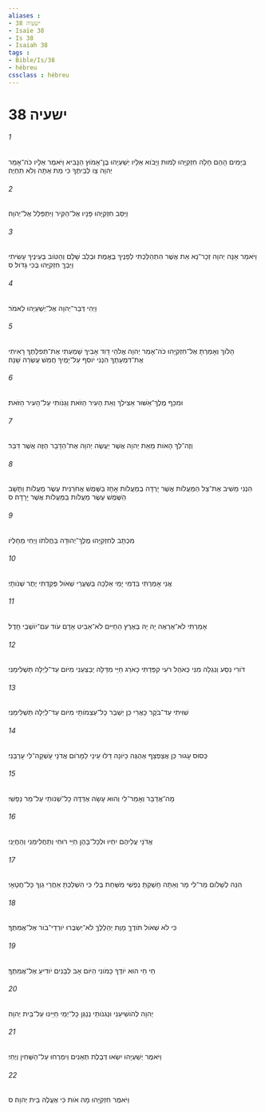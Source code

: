 ```yaml
---
aliases : 
- ישעיה 38
- Isaïe 38
- Is 38
- Isaiah 38
tags : 
- Bible/Is/38
- hébreu
cssclass : hébreu
---
```


# ישעיה 38

###### 1
בַּיָּמִים הָהֵם חָלָה חִזְקִיָּהוּ לָמוּת וַיָּבֹוא אֵלָיו יְשַׁעְיָהוּ בֶן־אָמֹוץ הַנָּבִיא וַיֹּאמֶר אֵלָיו כֹּה־אָמַר יְהוָה צַו לְבֵיתֶךָ כִּי מֵת אַתָּה וְלֹא תִחְיֶה׃
###### 2
וַיַּסֵּב חִזְקִיָּהוּ פָּנָיו אֶל־הַקִּיר וַיִּתְפַּלֵּל אֶל־יְהוָה׃
###### 3
וַיֹּאמַר אָנָּה יְהוָה זְכָר־נָא אֵת אֲשֶׁר הִתְהַלַּכְתִּי לְפָנֶיךָ בֶּאֱמֶת וּבְלֵב שָׁלֵם וְהַטֹּוב בְּעֵינֶיךָ עָשִׂיתִי וַיֵּבְךְּ חִזְקִיָּהוּ בְּכִי גָדֹול׃ ס
###### 4
וַיְהִי דְּבַר־יְהוָה אֶל־יְשַׁעְיָהוּ לֵאמֹר׃
###### 5
הָלֹוךְ וְאָמַרְתָּ אֶל־חִזְקִיָּהוּ כֹּה־אָמַר יְהוָה אֱלֹהֵי דָּוִד אָבִיךָ שָׁמַעְתִּי אֶת־תְּפִלָּתֶךָ רָאִיתִי אֶת־דִּמְעָתֶךָ הִנְנִי יֹוסִף עַל־יָמֶיךָ חֲמֵשׁ עֶשְׂרֵה שָׁנָה׃
###### 6
וּמִכַּף מֶלֶךְ־אַשּׁוּר אַצִּילְךָ וְאֵת הָעִיר הַזֹּאת וְגַנֹּותִי עַל־הָעִיר הַזֹּאת׃
###### 7
וְזֶה־לְּךָ הָאֹות מֵאֵת יְהוָה אֲשֶׁר יַעֲשֶׂה יְהוָה אֶת־הַדָּבָר הַזֶּה אֲשֶׁר דִּבֵּר׃
###### 8
הִנְנִי מֵשִׁיב אֶת־צֵל הַמַּעֲלֹות אֲשֶׁר יָרְדָה בְמַעֲלֹות אָחָז בַּשֶּׁמֶשׁ אֲחֹרַנִּית עֶשֶׂר מַעֲלֹות וַתָּשָׁב הַשֶּׁמֶשׁ עֶשֶׂר מַעֲלֹות בַּמַּעֲלֹות אֲשֶׁר יָרָדָה׃ ס
###### 9
מִכְתָּב לְחִזְקִיָּהוּ מֶלֶךְ־יְהוּדָה בַּחֲלֹתֹו וַיְחִי מֵחָלְיֹו׃
###### 10
אֲנִי אָמַרְתִּי בִּדְמִי יָמַי אֵלֵכָה בְּשַׁעֲרֵי שְׁאֹול פֻּקַּדְתִּי יֶתֶר שְׁנֹותָי׃
###### 11
אָמַרְתִּי לֹא־אֶרְאֶה יָהּ יָהּ בְּאֶרֶץ הַחַיִּים לֹא־אַבִּיט אָדָם עֹוד עִם־יֹושְׁבֵי חָדֶל׃
###### 12
דֹּורִי נִסַּע וְנִגְלָה מִנִּי כְּאֹהֶל רֹעִי קִפַּדְתִּי כָאֹרֵג חַיַּי מִדַּלָּה יְבַצְּעֵנִי מִיֹּום עַד־לַיְלָה תַּשְׁלִימֵנִי׃
###### 13
שִׁוִּיתִי עַד־בֹּקֶר כָּאֲרִי כֵּן יְשַׁבֵּר כָּל־עַצְמֹותָי מִיֹּום עַד־לַיְלָה תַּשְׁלִימֵנִי׃
###### 14
כְּסוּס עָגוּר כֵּן אֲצַפְצֵף אֶהְגֶּה כַּיֹּונָה דַּלּוּ עֵינַי לַמָּרֹום אֲדֹנָי עָשְׁקָה־לִּי עָרְבֵנִי׃
###### 15
מָה־אֲדַבֵּר וְאָמַר־לִי וְהוּא עָשָׂה אֶדַּדֶּה כָל־שְׁנֹותַי עַל־מַר נַפְשִׁי׃
###### 16
אֲדֹנָי עֲלֵיהֶם יִחְיוּ וּלְכָל־בָּהֶן חַיֵּי רוּחִי וְתַחֲלִימֵנִי וְהַחֲיֵנִי׃
###### 17
הִנֵּה לְשָׁלֹום מַר־לִי מָר וְאַתָּה חָשַׁקְתָּ נַפְשִׁי מִשַּׁחַת בְּלִי כִּי הִשְׁלַכְתָּ אַחֲרֵי גֵוְךָ כָּל־חֲטָאָי׃
###### 18
כִּי לֹא שְׁאֹול תֹּודֶךָּ מָוֶת יְהַלְלֶךָּ לֹא־יְשַׂבְּרוּ יֹורְדֵי־בֹור אֶל־אֲמִתֶּךָ׃
###### 19
חַי חַי הוּא יֹודֶךָ כָּמֹונִי הַיֹּום אָב לְבָנִים יֹודִיעַ אֶל־אֲמִתֶּךָ׃
###### 20
יְהוָה לְהֹושִׁיעֵנִי וּנְגִנֹותַי נְנַגֵּן כָּל־יְמֵי חַיֵּינוּ עַל־בֵּית יְהוָה׃
###### 21
וַיֹּאמֶר יְשַׁעְיָהוּ יִשְׂאוּ דְּבֶלֶת תְּאֵנִים וְיִמְרְחוּ עַל־הַשְּׁחִין וְיֶחִי׃
###### 22
וַיֹּאמֶר חִזְקִיָּהוּ מָה אֹות כִּי אֶעֱלֶה בֵּית יְהוָה׃ ס
